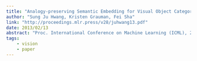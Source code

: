 ```yaml
---
title: "Analogy-preserving Semantic Embedding for Visual Object Categorization"
author: "Sung Ju Hwang, Kristen Grauman, Fei Sha"
link: "http://proceedings.mlr.press/v28/juhwang13.pdf"
date: 2013/02/13
abstract: "Proc. International Conference on Machine Learning (ICML), 2013."
tags:
    - vision
    - paper
---
```

